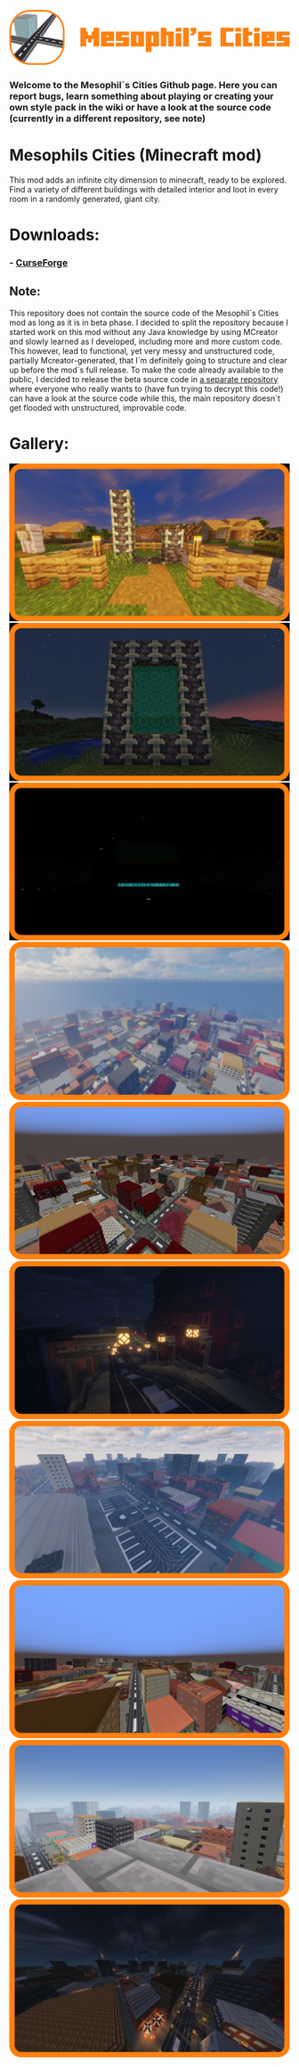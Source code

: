 ![# Mesophil´s Cities](https://raw.githubusercontent.com/Quatryl23/Mesophils-Cities/main/images/icons/mesophils_cities_icon_with_mod_name.png)
### Welcome to the Mesophil´s Cities Github page. Here you can report bugs, learn something about playing or creating your own style pack in the wiki or have a look at the source code (currently in a different repository, see note)

# Mesophils Cities (Minecraft mod)
This mod adds an infinite city dimension to minecraft, ready to be explored. Find a variety of different buildings with detailed interior and loot in every room in a randomly generated, giant city.

# Downloads:
### - [**CurseForge**](https://www.curseforge.com/minecraft/mc-mods/mesophils-cities)


## Note: 
This repository does not contain the source code of the Mesophil´s Cities mod as long as it is in beta phase. I decided to split the repository because I started work on this mod without any Java knowledge by using MCreator and slowly learned as I developed, including more and more custom code. This however, lead to functional, yet very messy and unstructured code, partially Mcreator-generated,  that I´m definitely going to structure and clear up before the mod´s full release.
To make the code already available to the public, I decided to release the beta source code in [a separate repository](https://github.com/Quatryl23/Mesophils-Cities-beta) where everyone who really wants to (have fun trying to decrypt this code!) can have a look at the source code while this, the main repository doesn´t get flooded with unstructured, improvable code.

# Gallery:
![# Mesophil´s Cities](https://raw.githubusercontent.com/Quatryl23/Mesophils-Cities/main/images/screenshots/city_portal_view_1.png)
![# Mesophil´s Cities](https://raw.githubusercontent.com/Quatryl23/Mesophils-Cities/main/images/screenshots/city_portal_view_2.png)
![# Mesophil´s Cities](https://raw.githubusercontent.com/Quatryl23/Mesophils-Cities/main/images/screenshots/city_portal_view_3.png)
![# Mesophil´s Cities](https://raw.githubusercontent.com/Quatryl23/Mesophils-Cities/main/images/screenshots/city_classic_view_2.png)
![# Mesophil´s Cities](https://raw.githubusercontent.com/Quatryl23/Mesophils-Cities/main/images/screenshots/city_classic_view_7.png)
![# Mesophil´s Cities](https://raw.githubusercontent.com/Quatryl23/Mesophils-Cities/main/images/screenshots/city_classic_view_3.png)
![# Mesophil´s Cities](https://raw.githubusercontent.com/Quatryl23/Mesophils-Cities/main/images/screenshots/city_classic_view_4.png)
![# Mesophil´s Cities](https://raw.githubusercontent.com/Quatryl23/Mesophils-Cities/main/images/screenshots/city_classic_view_5.png)
![# Mesophil´s Cities](https://raw.githubusercontent.com/Quatryl23/Mesophils-Cities/main/images/screenshots/city_classic_view_1.png)
![# Mesophil´s Cities](https://raw.githubusercontent.com/Quatryl23/Mesophils-Cities/main/images/screenshots/city_classic_view_6.png)
